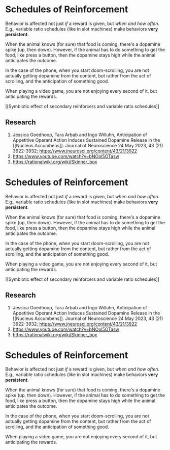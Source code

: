 # Schedules of Reinforcement
Behavior is affected not just _if_ a reward is given, but _when and how often_. E.g., variable ratio schedules (like in slot machines) make behaviors **very persistent**.

When the animal knows (for sure) that food is coming, there's a dopamine spike (up, then down). However, if the animal has to do something to get the food, like press a button, then the dopamine stays high while the animal anticipates the outcome. 

In the case of the phone, when you start doom-scrolling, you are not actually getting dopamine from the content, but rather from the act of scrolling, and the anticipation of something good. 

When playing a video game, you are not enjoying every second of it, but anticipating the rewards. 

[[Symbiotic effect of secondary reinforcers and variable ratio schedules]]
## Research
1. Jessica Goedhoop, Tara Arbab and Ingo Willuhn, Anticipation of Appetitive Operant Action Induces Sustained Dopamine Release in the [[Nucleus Accumbens]]. Journal of Neuroscience 24 May 2023, 43 (21) 3922-3932; https://www.jneurosci.org/content/43/21/3922
2. https://www.youtube.com/watch?v=bNOol5OTasw  
3. https://rationalwiki.org/wiki/Skinner_box 

# Schedules of Reinforcement
Behavior is affected not just _if_ a reward is given, but _when and how often_. E.g., variable ratio schedules (like in slot machines) make behaviors **very persistent**.

When the animal knows (for sure) that food is coming, there's a dopamine spike (up, then down). However, if the animal has to do something to get the food, like press a button, then the dopamine stays high while the animal anticipates the outcome. 

In the case of the phone, when you start doom-scrolling, you are not actually getting dopamine from the content, but rather from the act of scrolling, and the anticipation of something good. 

When playing a video game, you are not enjoying every second of it, but anticipating the rewards. 

[[Symbiotic effect of secondary reinforcers and variable ratio schedules]]
## Research
1. Jessica Goedhoop, Tara Arbab and Ingo Willuhn, Anticipation of Appetitive Operant Action Induces Sustained Dopamine Release in the [[Nucleus Accumbens]]. Journal of Neuroscience 24 May 2023, 43 (21) 3922-3932; https://www.jneurosci.org/content/43/21/3922
2. https://www.youtube.com/watch?v=bNOol5OTasw  
3. https://rationalwiki.org/wiki/Skinner_box 

# Schedules of Reinforcement
Behavior is affected not just _if_ a reward is given, but _when and how often_. E.g., variable ratio schedules (like in slot machines) make behaviors **very persistent**.

When the animal knows (for sure) that food is coming, there's a dopamine spike (up, then down). However, if the animal has to do something to get the food, like press a button, then the dopamine stays high while the animal anticipates the outcome. 

In the case of the phone, when you start doom-scrolling, you are not actually getting dopamine from the content, but rather from the act of scrolling, and the anticipation of something good. 

When playing a video game, you are not enjoying every second of it, but anticipating the rewards. 